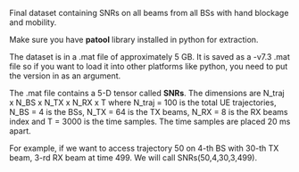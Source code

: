 Final dataset containing SNRs on all beams from all BSs with hand blockage and mobility.

Make sure you have **patool** library installed in python for extraction. 

The dataset is in a .mat file of approximately 5 GB. It is saved as a -v7.3 .mat file so if you want to load it into other platforms like python, you need to put the version in as an argument.

The .mat file contains a 5-D tensor called **SNRs**. The dimensions are N_traj x N_BS x N_TX x N_RX x T where N_traj = 100 is the total UE trajectories, N_BS = 4 is the BSs, N_TX = 64 is the TX beams, N_RX = 8 is the RX beams index and T = 3000 is the time samples. The time samples are placed 20 ms apart.

For example, if we want to access trajectory 50 on 4-th BS with 30-th TX beam, 3-rd RX beam at time 499. We will call SNRs(50,4,30,3,499). 

